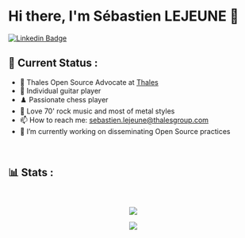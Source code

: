 # Hi there, I'm Sébastien LEJEUNE 👋
[![Linkedin Badge](https://img.shields.io/badge/-slejeune-blue?style=flat&logo=Linkedin&logoColor=white&link=https://www.linkedin.com/in/s%C3%A9bastien-lejeune-26290a15/)](https://www.linkedin.com/in/s%C3%A9bastien-lejeune-26290a15/)

## 📡 Current Status :
- 💼 Thales Open Source Advocate at [Thales](https://thalesgroup.com)
- 🎸 Individual guitar player
- ♟️ Passionate chess player
- 🎵 Love 70' rock music and most of metal styles
- 📫 How to reach me: sebastien.lejeune@thalesgroup.com
- 🔭 I’m currently working on disseminating Open Source practices

<div align="center">
  <a href="https://open.spotify.com/user/21jgklbc66jx456qo7xpymrva">
    <img src="https://aamoyel.vercel.app/api/now-playing" alt="">
  </a>
</div>

</br>

## 📊 Stats :
</br>
<div align="center">

[![](https://github-readme-stats.vercel.app/api?username=Sebastienlejeune&show_icons=true&theme=tokyonight&hide_border=true&locale=en&range=all_time)](https://github.com/Sebastienlejeune)

</div>
</div>

<p align="center">
  <img src="https://capsule-render.vercel.app/api?type=waving&color=gradient&height=60&section=footer"/>
</p>
